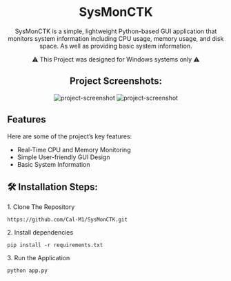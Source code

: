 <h1 align="center" id="title">SysMonCTK</h1>

<p align="center" id="description">SysMonCTK is a simple, lightweight Python-based GUI application that monitors system information including CPU usage, memory usage, and disk space. As well as providing basic system information.</p>
<p align="center" id="smallprint"> ⚠️ This Project was designed for Windows systems only ⚠️ </p>

<h2 align="center">Project Screenshots:</h2>


<div align="center">  
  <img src="![BqYVhkRzGC](https://github.com/user-attachments/assets/9248e7b0-d595-4345-afcf-63960de92e33)" alt="project-screenshot"> 
  <img src="![6OVCKrQvt5](https://github.com/user-attachments/assets/58b6b6c3-368e-4918-b49f-ebb89ff3d226)" alt="project-screenshot">
</div>


<h2> Features </h2>

Here are some of the project’s key features:

*   Real-Time CPU and Memory Monitoring
*   Simple User-friendly GUI Design
*   Basic System Information

<h2>🛠️ Installation Steps:</h2>

<p>1. Clone The Repository</p>

```
https://github.com/Cal-M1/SysMonCTK.git
```

<p>2. Install dependencies</p>

```
pip install -r requirements.txt
```

<p>3. Run the Application</p>

```
python app.py
```

